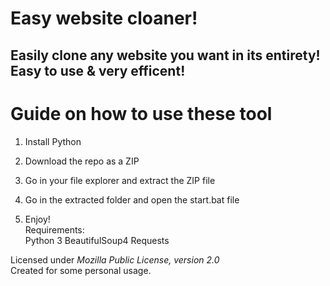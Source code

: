 # Easy website cloaner!  
   
## Easily clone any website you want in its entirety! Easy to use & very efficent!   
  
# Guide on how to use these tool    
    
1. Install Python 
  
2. Download the repo as a ZIP    
 
3. Go in your file explorer and extract the ZIP file 
 
4. Go in the extracted folder and open the start.bat file      
 
5. Enjoy!   
Requirements:   
    Python 3
    BeautifulSoup4
    Requests 
 
Licensed under *Mozilla Public License, version 2.0*    
Created for some personal usage.  